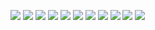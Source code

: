 ![](Report/img/Report1024_1.jpg)
![](Report/img/Report1024_2.jpg)
![](Report/img/Report1024_3.jpg)
![](Report/img/Report1024_4.jpg)
![](Report/img/Report1024_5.jpg)
![](Report/img/Report1024_6.jpg)
![](Report/img/Report1024_7.jpg)
![](Report/img/Report1024_8.jpg)
![](Report/img/Report1024_9.jpg)
![](Report/img/Report1024_10.jpg)
![](Report/img/Report1024_11.jpg)
